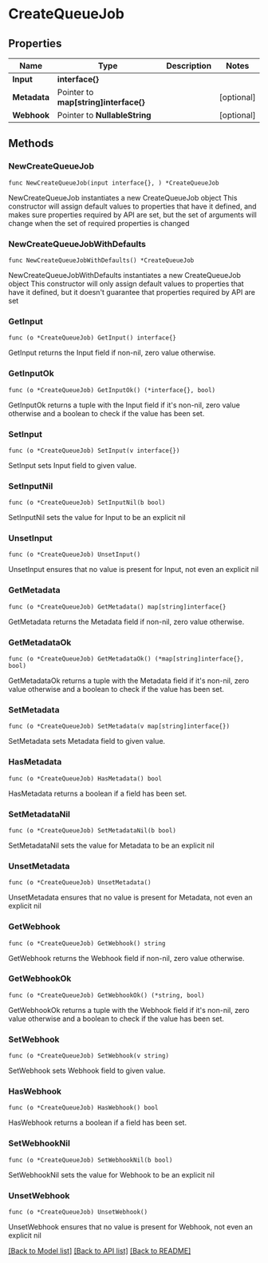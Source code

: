 # CreateQueueJob

## Properties

Name | Type | Description | Notes
------------ | ------------- | ------------- | -------------
**Input** | **interface{}** |  | 
**Metadata** | Pointer to **map[string]interface{}** |  | [optional] 
**Webhook** | Pointer to **NullableString** |  | [optional] 

## Methods

### NewCreateQueueJob

`func NewCreateQueueJob(input interface{}, ) *CreateQueueJob`

NewCreateQueueJob instantiates a new CreateQueueJob object
This constructor will assign default values to properties that have it defined,
and makes sure properties required by API are set, but the set of arguments
will change when the set of required properties is changed

### NewCreateQueueJobWithDefaults

`func NewCreateQueueJobWithDefaults() *CreateQueueJob`

NewCreateQueueJobWithDefaults instantiates a new CreateQueueJob object
This constructor will only assign default values to properties that have it defined,
but it doesn't guarantee that properties required by API are set

### GetInput

`func (o *CreateQueueJob) GetInput() interface{}`

GetInput returns the Input field if non-nil, zero value otherwise.

### GetInputOk

`func (o *CreateQueueJob) GetInputOk() (*interface{}, bool)`

GetInputOk returns a tuple with the Input field if it's non-nil, zero value otherwise
and a boolean to check if the value has been set.

### SetInput

`func (o *CreateQueueJob) SetInput(v interface{})`

SetInput sets Input field to given value.


### SetInputNil

`func (o *CreateQueueJob) SetInputNil(b bool)`

 SetInputNil sets the value for Input to be an explicit nil

### UnsetInput
`func (o *CreateQueueJob) UnsetInput()`

UnsetInput ensures that no value is present for Input, not even an explicit nil
### GetMetadata

`func (o *CreateQueueJob) GetMetadata() map[string]interface{}`

GetMetadata returns the Metadata field if non-nil, zero value otherwise.

### GetMetadataOk

`func (o *CreateQueueJob) GetMetadataOk() (*map[string]interface{}, bool)`

GetMetadataOk returns a tuple with the Metadata field if it's non-nil, zero value otherwise
and a boolean to check if the value has been set.

### SetMetadata

`func (o *CreateQueueJob) SetMetadata(v map[string]interface{})`

SetMetadata sets Metadata field to given value.

### HasMetadata

`func (o *CreateQueueJob) HasMetadata() bool`

HasMetadata returns a boolean if a field has been set.

### SetMetadataNil

`func (o *CreateQueueJob) SetMetadataNil(b bool)`

 SetMetadataNil sets the value for Metadata to be an explicit nil

### UnsetMetadata
`func (o *CreateQueueJob) UnsetMetadata()`

UnsetMetadata ensures that no value is present for Metadata, not even an explicit nil
### GetWebhook

`func (o *CreateQueueJob) GetWebhook() string`

GetWebhook returns the Webhook field if non-nil, zero value otherwise.

### GetWebhookOk

`func (o *CreateQueueJob) GetWebhookOk() (*string, bool)`

GetWebhookOk returns a tuple with the Webhook field if it's non-nil, zero value otherwise
and a boolean to check if the value has been set.

### SetWebhook

`func (o *CreateQueueJob) SetWebhook(v string)`

SetWebhook sets Webhook field to given value.

### HasWebhook

`func (o *CreateQueueJob) HasWebhook() bool`

HasWebhook returns a boolean if a field has been set.

### SetWebhookNil

`func (o *CreateQueueJob) SetWebhookNil(b bool)`

 SetWebhookNil sets the value for Webhook to be an explicit nil

### UnsetWebhook
`func (o *CreateQueueJob) UnsetWebhook()`

UnsetWebhook ensures that no value is present for Webhook, not even an explicit nil

[[Back to Model list]](../README.md#documentation-for-models) [[Back to API list]](../README.md#documentation-for-api-endpoints) [[Back to README]](../README.md)


